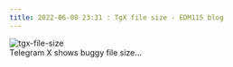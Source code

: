 ```yaml
---
title: 2022-06-08 23:31 : TgX file size - EDM115 blog
---
```


![tgx-file-size](@/assets/img/blog/2022/06-08-tgx-file-size.jpg)  
Telegram X shows buggy file size…

